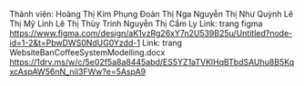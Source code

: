 Thành viên:
    Hoàng Thị Kim Phụng
    Đoàn Thị Nga
    Nguyễn Thị Như Quỳnh 
    Lê Thị Mỹ Linh 
    Lê Thị Thùy Trinh 
    Nguyễn Thị Cẩm Ly 
Link: trang figma 
https://www.figma.com/design/aK1vzRg26xY7n2U539B25u/Untitled?node-id=1-2&t=PbwDWS0NdUG0Yzdd-1
Link: trang WebsiteBanCoffeeSystemModelling.docx
https://1drv.ms/w/c/5e02f5a8a8445abd/ES5YZ1aTVKlHqBTbdSAUhu8B5KqxcAspAW56nN_niI3FWw?e=5AspA9
